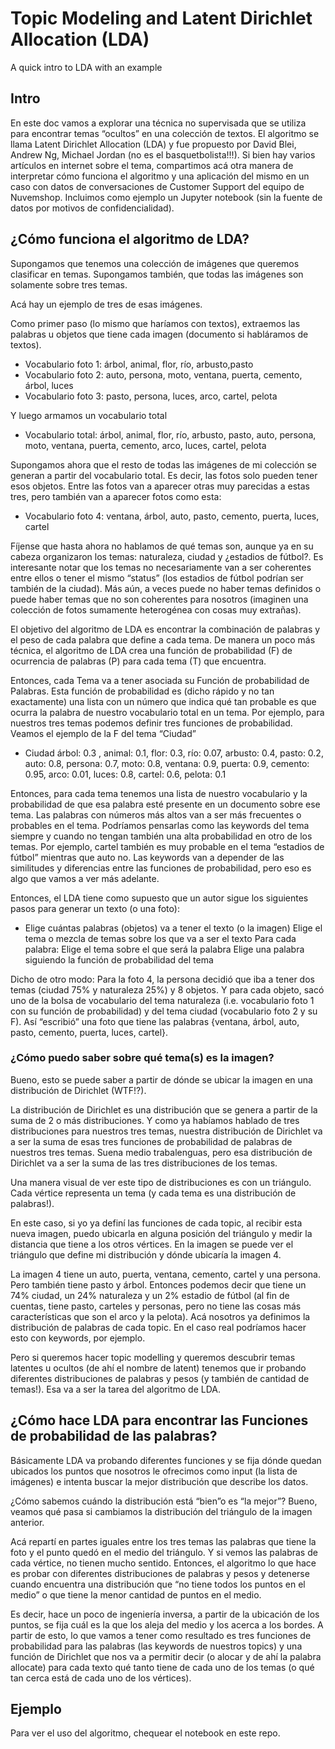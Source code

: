 # Topic Modeling and Latent Dirichlet Allocation (LDA)
A quick intro to LDA with an example

## Intro
En este doc vamos a explorar una técnica no supervisada que se utiliza para encontrar temas “ocultos” en una colección de textos. El algoritmo se llama Latent Dirichlet Allocation (LDA) y fue propuesto por David Blei, Andrew Ng, Michael Jordan (no es el basquetbolista!!!). Si bien hay varios artículos en internet sobre el tema, compartimos acá otra manera de interpretar cómo funciona el algoritmo y una aplicación del mismo en un caso con datos de conversaciones de Customer Support del equipo de Nuvemshop. Incluimos como ejemplo un Jupyter notebook (sin la fuente de datos por motivos de confidencialidad).

## ¿Cómo funciona el algoritmo de LDA?
Supongamos que tenemos una colección de imágenes que queremos clasificar en temas. Supongamos también, que todas las imágenes son solamente sobre tres temas. 

Acá hay un ejemplo de tres de esas imágenes. 

Como primer paso (lo mismo que haríamos con textos), extraemos las palabras u objetos que tiene cada imagen (documento si habláramos de textos). 

 - Vocabulario foto 1: árbol, animal, flor, río, arbusto,pasto
 - Vocabulario foto 2: auto, persona, moto, ventana, puerta, cemento, árbol, luces
 - Vocabulario foto 3: pasto, persona, luces, arco, cartel, pelota

Y luego armamos un vocabulario total

 - Vocabulario total: árbol, animal, flor, río, arbusto, pasto,  auto, persona, moto, ventana, puerta, cemento, arco, luces, cartel, pelota

Supongamos ahora que el resto de todas las imágenes de mi colección se generan a partir del vocabulario total. Es decir, las fotos solo pueden tener esos objetos. Entre las fotos van a aparecer otras muy parecidas a estas tres, pero también van a aparecer fotos como esta:

 - Vocabulario foto 4: ventana, árbol, auto, pasto, cemento, puerta, luces, cartel


Fíjense que hasta ahora no hablamos de qué temas son, aunque ya en su cabeza organizaron los temas: naturaleza, ciudad y ¿estadios de fútbol?. Es interesante notar que los temas no necesariamente van a ser coherentes entre ellos o tener el mismo “status” (los estadios de fútbol podrían ser también de la ciudad). Más aún, a veces puede no haber temas definidos o puede haber temas que no son coherentes para nosotros (imaginen una colección de fotos sumamente heterogénea con cosas muy extrañas). 

El objetivo del algoritmo de LDA es encontrar la combinación de palabras y el peso de cada palabra que define a cada tema. De manera un poco más técnica, el algoritmo de LDA crea una función de probabilidad (F) de ocurrencia de palabras (P) para cada tema (T) que encuentra.

Entonces, cada Tema va a tener asociada su Función de probabilidad de Palabras. Esta función de probabilidad es (dicho rápido y no tan exactamente) una lista con un número que indica qué tan probable es que ocurra la palabra de nuestro vocabulario total en un tema. Por ejemplo, para nuestros tres temas podemos definir tres funciones de probabilidad. Veamos el ejemplo de la F del tema “Ciudad”

 - Ciudad árbol: 0.3  , animal: 0.1, flor: 0.3, río: 0.07, arbusto: 0.4, pasto: 0.2,  auto: 0.8, persona: 0.7, moto: 0.8, ventana: 0.9, puerta: 0.9, cemento: 0.95, arco: 0.01, luces: 0.8, cartel: 0.6, pelota: 0.1

Entonces, para cada tema tenemos una lista de nuestro vocabulario y la probabilidad de que esa palabra esté presente en un documento sobre ese tema. Las palabras con números más altos van a ser más frecuentes o probables en el tema. Podríamos pensarlas como las keywords del tema siempre y cuando no tengan también una alta probabilidad en otro de los temas. Por ejemplo, cartel también es muy probable en el tema “estadios de fútbol” mientras que auto no. Las keywords van a depender  de las similitudes y diferencias entre las funciones de probabilidad, pero eso es algo que vamos a ver más adelante. 

Entonces, el LDA tiene como supuesto que un autor sigue los siguientes pasos para generar un texto (o una foto):

 - Elige cuántas palabras (objetos) va a tener el texto (o la imagen)
Elige el tema o mezcla de temas sobre los que va a ser el texto
Para cada palabra: 
Elige el tema sobre el que será la palabra
Elige una palabra siguiendo la función de probabilidad del tema

Dicho de otro modo: 
Para la foto 4, la persona decidió que iba a tener dos temas (ciudad 75% y naturaleza 25%) y 8 objetos. Y para cada objeto, sacó uno de la bolsa de vocabulario del tema naturaleza (i.e. vocabulario foto 1 con su función de probabilidad) y del tema ciudad (vocabulario foto 2 y su F). Así “escribió” una foto que tiene las palabras {ventana, árbol, auto, pasto, cemento, puerta, luces, cartel}. 

### ¿Cómo puedo saber sobre qué tema(s) es la imagen? 
Bueno, esto se puede saber a partir de dónde se ubicar la imagen en una distribución de Dirichlet (WTF!?). 

La distribución de Dirichlet es una distribución que se genera a partir de la suma de 2 o más distribuciones. Y como ya habíamos hablado de tres distribuciones para nuestros tres temas, nuestra distribución de Dirichlet va a ser la suma de esas tres funciones de probabilidad de palabras de nuestros tres temas. Suena medio trabalenguas, pero esa distribución de Dirichlet va a ser la suma de las tres distribuciones de los temas.

Una manera visual de ver este tipo de distribuciones es con un triángulo. Cada vértice representa un tema (y cada tema es una distribución de palabras!). 

En este caso, si yo ya definí las funciones de cada topic, al recibir esta nueva imagen, puedo ubicarla en alguna posición del triángulo y medir la distancia que tiene a los otros vértices. En la imagen se puede ver el triángulo que define mi distribución y dónde ubicaría la imagen 4. 

La imagen 4 tiene un auto, puerta, ventana, cemento, cartel y una persona. Pero también tiene pasto y árbol. Entonces podemos decir que tiene un 74% ciudad, un 24% naturaleza y un 2% estadio de fútbol (al fin de cuentas, tiene pasto, carteles y personas, pero no tiene las cosas más características que son el arco y la pelota). Acá nosotros ya definimos la distribución de palabras de cada topic. En el caso real podríamos hacer esto con keywords, por ejemplo. 

Pero si queremos hacer topic modelling y queremos descubrir temas latentes u ocultos (de ahí el nombre de latent) tenemos que ir probando diferentes distribuciones de palabras y pesos (y también de cantidad de temas!). Esa va a ser la tarea del algoritmo de LDA.

## ¿Cómo hace LDA para encontrar las Funciones de probabilidad de las palabras?
Básicamente LDA va probando diferentes funciones y se fija dónde quedan ubicados los puntos que nosotros le ofrecimos como input (la lista de imágenes) e intenta buscar la mejor distribución que describe los datos.  

¿Cómo sabemos cuándo la distribución está “bien”o es “la mejor”?
Bueno, veamos qué pasa si cambiamos la distribución del triángulo de la imagen anterior.


Acá repartí en partes iguales entre los tres temas las palabras que tiene la foto y el punto quedó en el medio del triángulo. Y si vemos las palabras de cada vértice, no tienen mucho sentido. Entonces, el algoritmo lo que hace es probar con diferentes distribuciones de palabras y pesos y detenerse cuando encuentra una distribución que “no tiene todos los puntos en el medio” o que tiene la menor cantidad de puntos en el medio.

Es decir, hace un poco de ingeniería inversa, a partir de la ubicación de los puntos, se fija cuál es la que los aleja del medio y los acerca a los bordes. A partir de esto, lo que vamos a tener como resultado es tres funciones de probabilidad para las palabras (las keywords de nuestros topics) y una función de Dirichlet que nos va a permitir decir (o alocar y de ahí la palabra allocate) para cada texto qué tanto tiene de cada uno de los temas (o qué tan cerca está de cada uno de los vértices). 

## Ejemplo
Para ver el uso del algoritmo, chequear el notebook en este repo.




